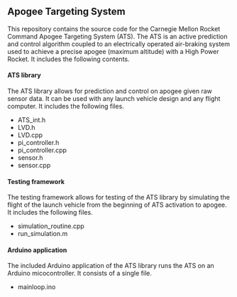 ## Apogee Targeting System

This repository contains the source code for the Carnegie Mellon Rocket Command
Apogee Targeting System (ATS). The ATS is an active prediction and control algorithm
coupled to an electrically operated air-braking system used to achieve a
precise apogee (maximum altitude) with a High Power Rocket. It includes the
following contents.


#### ATS library
The ATS library allows for prediction and control on apogee given raw
sensor data. It can be used with any launch vehicle design and any
flight computer. It includes the following files.
  - ATS_int.h
  - LVD.h
  - LVD.cpp
  - pi_controller.h
  - pi_controller.cpp
  - sensor.h
  - sensor.cpp


#### Testing framework
The testing framework allows for testing of the ATS library by simulating
the flight of the launch vehicle from the beginning of ATS activation to apogee.
It includes the following files.
  - simulation_routine.cpp
  - run_simulation.m


#### Arduino application
The included Arduino application of the ATS library runs the ATS
on an Arduino micocontroller. It consists of a single file.
 - mainloop.ino
